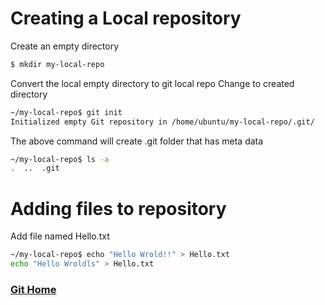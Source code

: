 # Creating a Local repository
Create an empty directory
```bash
$ mkdir my-local-repo
```
Convert the local empty directory to git local repo
Change to created directory
```bash
~/my-local-repo$ git init
Initialized empty Git repository in /home/ubuntu/my-local-repo/.git/
```
The above command will create .git folder that has meta data
```bash
~/my-local-repo$ ls -a
.  ..  .git
```
# Adding files to repository
Add file named Hello.txt
```bash
~/my-local-repo$ echo "Hello Wrold!!" > Hello.txt
echo "Hello Wroldls" > Hello.txt
```
### [Git Home](index.html)
